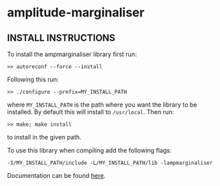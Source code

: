 amplitude-marginaliser
======================

INSTALL INSTRUCTIONS
--------------------

To install the ampmarginaliser library first run:

    >> autoreconf --force --install

Following this run:

    >> ./configure --prefix=MY_INSTALL_PATH

where ``MY_INSTALL_PATH`` is the path where you want the library
to be installed. By default this will install to ``/usr/local``.
Then run:

    >> make; make install

to install in the given path.

To use this library when compiling add the following flags:

    -I/MY_INSTALL_PATH/include -L/MY_INSTALL_PATH/lib -lampmarginaliser

Documentation can be found [here](http://mattpitkin.github.io/amplitude-marginaliser/).
